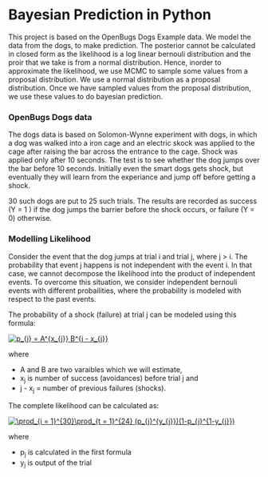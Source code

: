 # Bayesian Prediction in Python

This project is based on the OpenBugs Dogs Example data. We model the data from the dogs, to make prediction. The posterior cannot be calculated in closed form as the likelihood is a log linear bernouli distribution and the proir that we take is from a normal distribution. Hence, inorder to approximate the likelihood, we use MCMC to sample some values from a proposal distribution. We use a normal distribution as a proposal distribution. Once we have sampled values from the proposal distribution, we use these values to do bayesian prediction.

### OpenBugs Dogs data

The dogs data is based on Solomon-Wynne experiment with dogs, in which a dog was walked into a iron cage and an electric skock was applied to the cage after raising the bar across the entrance to the cage. Shock was applied only after 10 seconds. The test is to see whether the dog jumps over the bar before 10 seconds. Initially even the smart dogs gets shock, but eventually they will learn from the experiance and jump off before getting a shock. 

30 such dogs are put to 25 such trials. The results are recorded as success (Y = 1 ) if the dog jumps the barrier before the shock occurs, or failure (Y = 0) otherwise. 

### Modelling Likelihood

Consider the event that the dog jumps at trial i and trial j, where j > i. The probability that event j happens is not independent with the event i. In that case, we cannot decompose the likelihood into the product of independent events. To overcome this situation, we consider independent bernouli events with different probailities, where the probability is modeled with respect to the past events. 

The probability of a shock (failure) at trial j can be modeled using this formula:

<a href="https://www.codecogs.com/eqnedit.php?latex=p_{j}&space;=&space;A^{x_{j}}&space;B^{j&space;-&space;x_{j}}" target="_blank"><img src="https://latex.codecogs.com/gif.latex?p_{j}&space;=&space;A^{x_{j}}&space;B^{j&space;-&space;x_{j}}" title="p_{j} = A^{x_{j}} B^{j - x_{j}}" /></a>

where 
* A and B are two varaibles which we will estimate, 
* x<sub>j</sub> is number of success (avoidances) before trial j and
* j - x<sub>j</sub>   = number of previous failures (shocks).

The complete likelihood can be calculated as:

<a href="https://www.codecogs.com/eqnedit.php?latex=\prod_{i&space;=&space;1}^{30}\prod_{t&space;=&space;1}^{24}&space;(p_{j}^{y_{j}})(1-p_{j}^{1-y_{j}})" target="_blank"><img src="https://latex.codecogs.com/gif.latex?\prod_{i&space;=&space;1}^{30}\prod_{t&space;=&space;1}^{24}&space;(p_{j}^{y_{j}})(1-p_{j}^{1-y_{j}})" title="\prod_{i = 1}^{30}\prod_{t = 1}^{24} (p_{j}^{y_{j}})(1-p_{j}^{1-y_{j}})" /></a>

where 
* p<sub>j</sub> is calculated in the first formula
* y<sub>j</sub> is output of the trial
